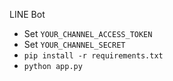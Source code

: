 LINE Bot

- Set `YOUR_CHANNEL_ACCESS_TOKEN`
- Set `YOUR_CHANNEL_SECRET`
- `pip install -r requirements.txt`
- `python app.py`